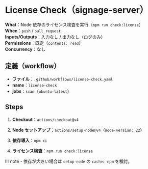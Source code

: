 # License Check（signage-server）

**What**：Node 依存のライセンス検査を実行（`npm run check:license`）  
**When**：`push` / `pull_request`  
**Inputs/Outputs**：入力なし / 出力なし（ログのみ）  
**Permissions**：既定（`contents: read`）  
**Concurrency**：なし

## **定義（workflow）**

- **ファイル**：`.github/workflows/license-check.yaml`
- **name**：`license-check`
- **jobs**：`scan`（`ubuntu-latest`）

## **Steps**

1) **Checkout**：`actions/checkout@v4`  

2) **Node セットアップ**：`actions/setup-node@v4`（`node-version: 22`）  

3) **依存導入**：`npm ci`  

4) **ライセンス検査**：`npm run check:license`

!!! note
    - 依存が大きい場合は `setup-node` の `cache: npm` を検討。
